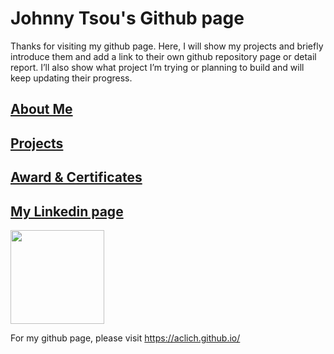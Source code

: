 # Johnny Tsou's Github page
Thanks for visiting my github page. Here, I will show my projects and briefly introduce them and add a link to their own github repository page or detail report. I’ll also show what project I’m trying or planning to build and will keep updating their progress.

## [About Me](https://aclich.github.io/about)  
## [Projects](https://aclich.github.io/projects)
## [Award & Certificates](https://aclich.github.io/certificates)
## [My Linkedin page](https://www.linkedin.com/in/johnny-tsou-t109368011)  
<a href="https://www.linkedin.com/in/johnny-tsou-t109368011">
<img src="https://www.tmf-group.com/-/media/images/logos/case-study-logos/linkedin.png" style="border: none" width="150"></a>

For my github page, please visit https://aclich.github.io/
